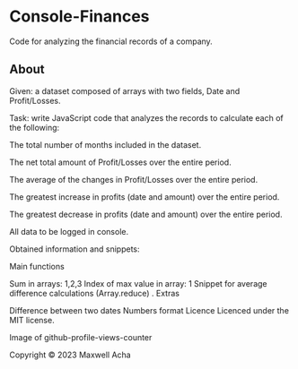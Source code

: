 # Console-Finances

Code for analyzing the financial records of a company.


## About


Given: a dataset composed of arrays with two fields, Date and Profit/Losses.

Task: write JavaScript code that analyzes the records to calculate each of the following:

 The total number of months included in the dataset.

 The net total amount of Profit/Losses over the entire period.

 The average of the changes in Profit/Losses over the entire period.

 The greatest increase in profits (date and amount) over the entire period.

 The greatest decrease in profits (date and amount) over the entire period.

All data to be logged in console.



Obtained information and snippets:

Main functions

Sum in arrays: 1,2,3
Index of max value in array: 1
Snippet for average difference calculations (Array.reduce) .
Extras

Difference between two dates
Numbers format
Licence
Licenced under the MIT license.

Image of github-profile-views-counter

Copyright © 2023 Maxwell Acha
